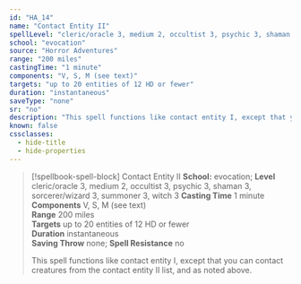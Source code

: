 ```yaml
---
id: "HA_14"
name: "Contact Entity II"
spellLevel: "cleric/oracle 3, medium 2, occultist 3, psychic 3, shaman 3, sorcerer/wizard 3, summoner 3, witch 3"
school: "evocation"
source: "Horror Adventures"
range: "200 miles"
castingTime: "1 minute"
components: "V, S, M (see text)"
targets: "up to 20 entities of 12 HD or fewer"
duration: "instantaneous"
saveType: "none"
sr: "no"
description: "This spell functions like contact entity I, except that you can contact creatures from the contact entity II list, and as noted above."
known: false
cssclasses:
  - hide-title
  - hide-properties
---
```


> [!spellbook-spell-block] Contact Entity II
> **School:** evocation; **Level** cleric/oracle 3, medium 2, occultist 3, psychic 3, shaman 3, sorcerer/wizard 3, summoner 3, witch 3
> **Casting Time** 1 minute  
> **Components** V, S, M (see text)  
> **Range** 200 miles  
> **Targets** up to 20 entities of 12 HD or fewer  
> **Duration** instantaneous  
> **Saving Throw** none; **Spell Resistance** no
> 
> This spell functions like contact entity I, except that you can contact creatures from the contact entity II list, and as noted above.